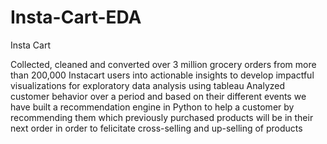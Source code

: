# Insta-Cart-EDA
Insta Cart 

Collected, cleaned and converted over 3 million grocery orders from more than 200,000 Instacart users into actionable insights to develop impactful visualizations for exploratory data analysis using tableau 
Analyzed customer behavior over a period and based on their different events we have built a recommendation engine in Python to help a customer by recommending them which previously purchased products will be in their next order in order to felicitate cross-selling and up-selling of products

